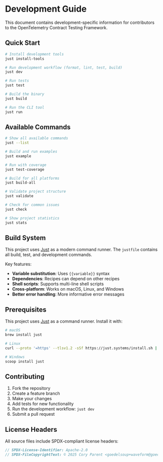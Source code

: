 # Development Guide

This document contains development-specific information for contributors to the OpenTelemetry Contract Testing Framework.

## Quick Start

```bash
# Install development tools
just install-tools

# Run development workflow (format, lint, test, build)
just dev

# Run tests
just test

# Build the binary
just build

# Run the CLI tool
just run
```

## Available Commands

```bash
# Show all available commands
just --list

# Build and run examples
just example

# Run with coverage
just test-coverage

# Build for all platforms
just build-all

# Validate project structure
just validate

# Check for common issues
just check

# Show project statistics
just stats
```

## Build System

This project uses [Just](https://github.com/casey/just) as a modern command runner. The `justfile` contains all build, test, and development commands.

Key features:
- **Variable substitution**: Uses `{{variable}}` syntax
- **Dependencies**: Recipes can depend on other recipes
- **Shell scripts**: Supports multi-line shell scripts
- **Cross-platform**: Works on macOS, Linux, and Windows
- **Better error handling**: More informative error messages

## Prerequisites

This project uses [Just](https://github.com/casey/just) as a command runner. Install it with:

```bash
# macOS
brew install just

# Linux
curl --proto '=https' --tlsv1.2 -sSf https://just.systems/install.sh | bash

# Windows
scoop install just
```

## Contributing

1. Fork the repository
2. Create a feature branch
3. Make your changes
4. Add tests for new functionality
5. Run the development workflow: `just dev`
6. Submit a pull request

## License Headers

All source files include SPDX-compliant license headers:

```go
// SPDX-License-Identifier: Apache-2.0
// SPDX-FileCopyrightText: © 2025 Cory Parent <goedelsoup+waveform@goedelsoup.io>
```
